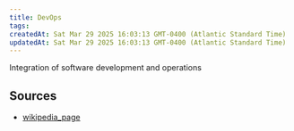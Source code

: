 ```yaml
---
title: DevOps
tags: 
createdAt: Sat Mar 29 2025 16:03:13 GMT-0400 (Atlantic Standard Time)
updatedAt: Sat Mar 29 2025 16:03:13 GMT-0400 (Atlantic Standard Time)
---
```



Integration of software development and operations



## Sources
- [wikipedia_page](https://en.wikipedia.org/wiki/DevOps)
